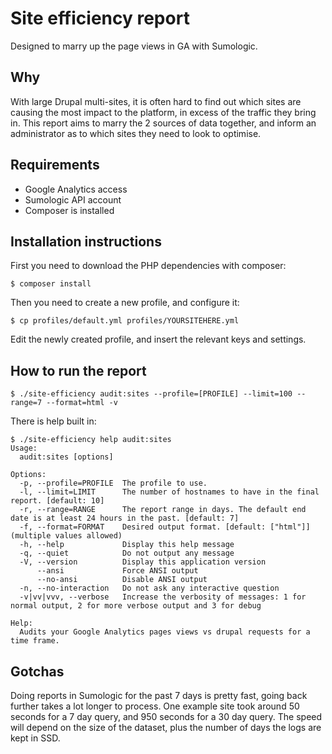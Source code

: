 # Site efficiency report

Designed to marry up the page views in GA with Sumologic.


## Why

With large Drupal multi-sites, it is often hard to find out which sites are causing the most impact to the platform, in excess of the traffic they bring in. This report aims to marry the 2 sources of data together, and inform an administrator as to which sites they need to look to optimise.


## Requirements

* Google Analytics access
* Sumologic API account
* Composer is installed


## Installation instructions

First you need to download the PHP dependencies with composer:

```
$ composer install
```

Then you need to create a new profile, and configure it:

```
$ cp profiles/default.yml profiles/YOURSITEHERE.yml
```

Edit the newly created profile, and insert the relevant keys and settings.


## How to run the report

```
$ ./site-efficiency audit:sites --profile=[PROFILE] --limit=100 --range=7 --format=html -v
```

There is help built in:

```
$ ./site-efficiency help audit:sites
Usage:
  audit:sites [options]

Options:
  -p, --profile=PROFILE  The profile to use.
  -l, --limit=LIMIT      The number of hostnames to have in the final report. [default: 10]
  -r, --range=RANGE      The report range in days. The default end date is at least 24 hours in the past. [default: 7]
  -f, --format=FORMAT    Desired output format. [default: ["html"]] (multiple values allowed)
  -h, --help             Display this help message
  -q, --quiet            Do not output any message
  -V, --version          Display this application version
      --ansi             Force ANSI output
      --no-ansi          Disable ANSI output
  -n, --no-interaction   Do not ask any interactive question
  -v|vv|vvv, --verbose   Increase the verbosity of messages: 1 for normal output, 2 for more verbose output and 3 for debug

Help:
  Audits your Google Analytics pages views vs drupal requests for a time frame.
```

## Gotchas

Doing reports in Sumologic for the past 7 days is pretty fast, going back further takes a lot longer to process. One example site took around 50 seconds for a 7 day query, and 950 seconds for a 30 day query. The speed will depend on the size of the dataset, plus the number of days the logs are kept in SSD.